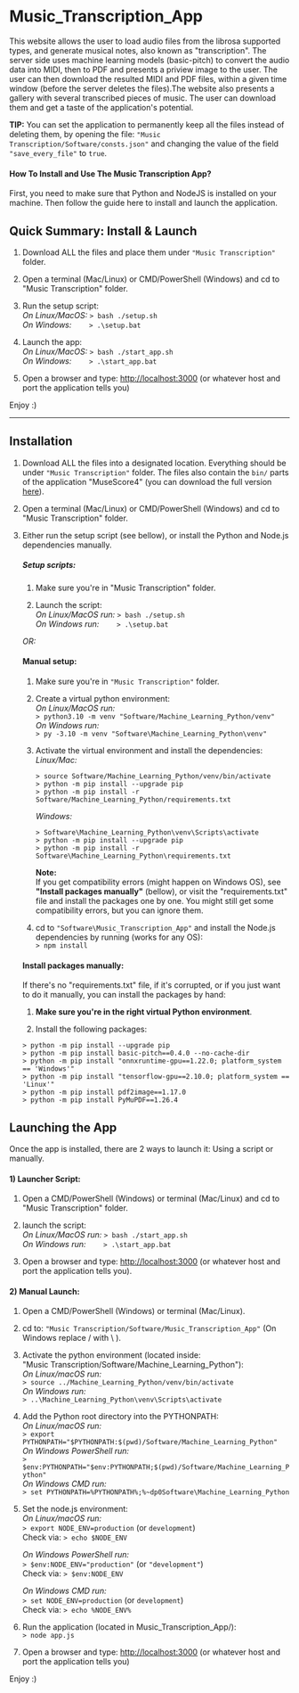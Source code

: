 # Music_Transcription_App

This website allows the user to load audio files from the librosa supported types, and generate musical notes, also known as "transcription". The server side uses machine learning models (basic-pitch) to convert the audio data into MIDI, then to PDF and presents a priview image to the user. The user can then download the resulted MIDI and PDF files, within a given time window (before the server deletes the files).The website also presents a gallery with several transcribed pieces of music. The user can download them and get a taste of the application's potential.

**TIP:** You can set the application to permanently keep all the files instead of deleting them, by opening the file: `"Music Transcription/Software/consts.json"` and changing the value of the field `"save_every_file"` to `true`.

#### How To Install and Use The Music Transcription App?

First, you need to make sure that Python and NodeJS is installed on your machine. Then follow the guide here to install and launch the application.


## Quick Summary: Install & Launch
1. Download ALL the files and place them under `"Music Transcription"` folder.

2. Open a terminal (Mac/Linux) or CMD/PowerShell (Windows) and cd to "Music Transcription" folder.

3. Run the setup script:  
  _On Linux/MacOS:_ `> bash ./setup.sh`  
  _On Windows:_ &nbsp;&nbsp;&nbsp;&nbsp;&nbsp;&nbsp; `> .\setup.bat`

4. Launch the app:  
  _On Linux/MacOS:_ `> bash ./start_app.sh`  
  _On Windows:_ &nbsp;&nbsp;&nbsp;&nbsp;&nbsp;&nbsp; `> .\start_app.bat`

5. Open a browser and type: [http://localhost:3000](http://localhost:3000) (or whatever host and port the application tells you)

Enjoy :)

-----------------------------------------------------------------------------

## Installation

1. Download ALL the files into a designated location. Everything should be under `"Music Transcription"` folder.
  The files also contain the `bin/` parts of the application "MuseScore4" (you can download the full version [here](https://musescore.org/en/download)).

2. Open a terminal (Mac/Linux) or CMD/PowerShell (Windows) and cd to "Music Transcription" folder.

3. Either run the setup script (see bellow), or install the Python and Node.js dependencies manually.

    ##### Setup scripts:

    1. Make sure you're in "Music Transcription" folder.

    2. Launch the script:  
        _On Linux/MacOS run:_ `> bash ./setup.sh`  
        _On Windows run:_ &nbsp;&nbsp;&nbsp;&nbsp;&nbsp;&nbsp; `> .\setup.bat`

    _OR:_
    #### Manual setup:

    1. Make sure you're in `"Music Transcription"` folder.

    2. Create a virtual python environment:  
        _On Linux/MacOS run:_  
        `> python3.10 -m venv "Software/Machine_Learning_Python/venv"`  
        _On Windows run:_  
        `> py -3.10 -m venv "Software\Machine_Learning_Python\venv"`

    3. Activate the virtual environment and install the dependencies:  
        _Linux/Mac:_  
        ````  
        > source Software/Machine_Learning_Python/venv/bin/activate  
        > python -m pip install --upgrade pip  
        > python -m pip install -r Software/Machine_Learning_Python/requirements.txt  
        ````
        _Windows:_
        ````
        > Software\Machine_Learning_Python\venv\Scripts\activate  
        > python -m pip install --upgrade pip  
        > python -m pip install -r Software\Machine_Learning_Python\requirements.txt  
        ````

        **Note:**  
        If you get compatibility errors (might happen on Windows OS), see **"Install packages manually"** (bellow), or visit the "requirements.txt" file and install the packages one by one. You might still get some compatibility errors, but you can ignore them.

    4. cd to `"Software\Music_Transcription_App"` and install the Node.js dependencies by running (works for any OS):  
      `> npm install`

    #### Install packages manually:

      If there's no "requirements.txt" file, if it's corrupted, or if you just want to do it manually, you can install the packages by hand:
      
      1. **Make sure you're in the right virtual Python environment**.
      
      2. Install the following packages:
      ```
      > python -m pip install --upgrade pip
      > python -m pip install basic-pitch==0.4.0 --no-cache-dir
      > python -m pip install "onnxruntime-gpu==1.22.0; platform_system == 'Windows'"
      > python -m pip install "tensorflow-gpu==2.10.0; platform_system == 'Linux'"
      > python -m pip install pdf2image==1.17.0
      > python -m pip install PyMuPDF==1.26.4
      ```


## Launching the App

Once the app is installed, there are 2 ways to launch it: Using a script or manually.

#### 1) Launcher Script:

  1. Open a CMD/PowerShell (Windows) or terminal (Mac/Linux) and cd to "Music Transcription" folder.

  2. launch the script:  
     _On Linux/MacOS run:_ `> bash ./start_app.sh`  
     _On Windows run:_ &nbsp;&nbsp;&nbsp;&nbsp;&nbsp;&nbsp; `> .\start_app.bat`

  3. Open a browser and type: [http://localhost:3000](http://localhost:3000) (or whatever host and port the application tells you).

#### 2) Manual Launch:

  1. Open a CMD/PowerShell (Windows) or terminal (Mac/Linux).

  2. cd to: `"Music Transcription/Software/Music_Transcription_App"` (On Windows replace / with \ ).

  3. Activate the python environment (located inside:  
     "Music Transcription/Software/Machine_Learning_Python"):  
     _On Linux/macOS run:_  
     `> source ../Machine_Learning_Python/venv/bin/activate`  
     _On Windows run:_  
     `> ..\Machine_Learning_Python\venv\Scripts\activate`

  4. Add the Python root directory into the PYTHONPATH:  
     _On Linux/macOS run:_  
     `> export PYTHONPATH="$PYTHONPATH:$(pwd)/Software/Machine_Learning_Python"`  
     _On Windows PowerShell run:_  
     `> $env:PYTHONPATH="$env:PYTHONPATH;$(pwd)/Software/Machine_Learning_Python"`  
     _On Windows CMD run:_  
     `> set PYTHONPATH=%PYTHONPATH%;%~dp0Software\Machine_Learning_Python`

  5. Set the node.js environment:  
     _On Linux/macOS run:_   
     `> export NODE_ENV=production` (or `development`)  
     Check via: `> echo $NODE_ENV`  

     _On Windows PowerShell run:_  
     `> $env:NODE_ENV="production"` (or `"development"`)  
     Check via: `> $env:NODE_ENV`  

     _On Windows CMD run:_  
     `> set NODE_ENV=production` (or `development`)  
     Check via: `> echo %NODE_ENV%`  

  6. Run the application (located in Music_Transcription_App/):  
     `> node app.js`

  7. Open a browser and type: [http://localhost:3000](http://localhost:3000) (or whatever host and port the application tells you)


Enjoy :)